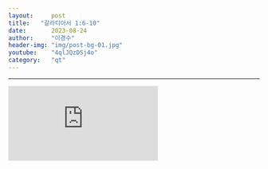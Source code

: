 ```yaml
---
layout:     post
title:   "갈라디아서 1:6-10"
date:       2023-08-24
author:     "이경수"
header-img: "img/post-bg-01.jpg"
youtube:    "4qlJQzDSj4o"
category:   "qt"
---
```


<hr>
<div class="youtube">
    <iframe src="https://www.youtube.com/embed/4qlJQzDSj4o" title="YouTube video player" frameborder="0" allow="accelerometer; autoplay; clipboard-write; encrypted-media; gyroscope; picture-in-picture; web-share" allowfullscreen></iframe>
</div>